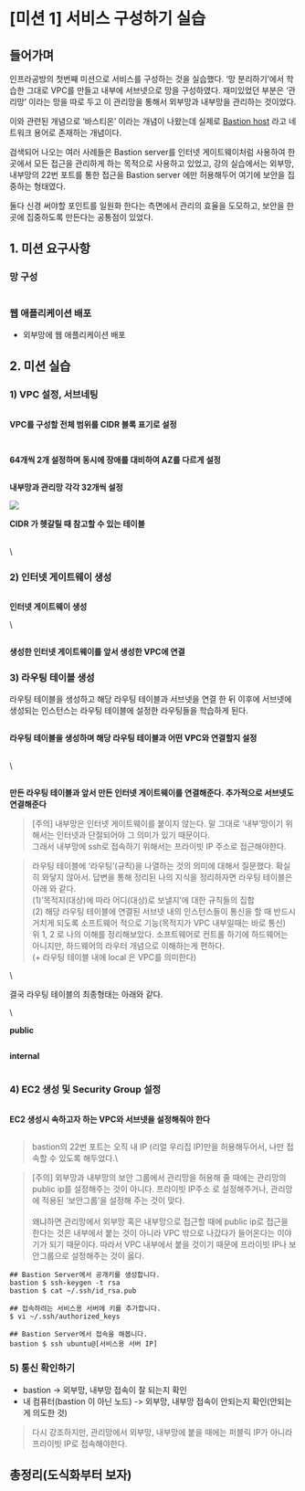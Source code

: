 # \[미션 1] 서비스 구성하기 실습

## 들어가며 <a href="#0" id="0"></a>

인프라공방의 첫번째 미션으로 서비스를 구성하는 것을 실습했다. ‘망 분리하기’에서 학습한 그대로 VPC를 만들고 내부에 서브넷으로 망을 구성하였다. 재미있었던 부분은 ‘관리망’ 이라는 망을 따로 두고 이 관리망을 통해서 외부망과 내부망을 관리하는 것이었다.

이와 관련된 개념으로 ‘바스티온’ 이라는 개념이 나왔는데 실제로 [Bastion host](https://en.wikipedia.org/wiki/Bastion\_host) 라고 네트워크 용어로 존재하는 개념이다.

검색되어 나오는 여러 사례들은 Bastion server를 인터넷 게이트웨이처럼 사용하여 한 곳에서 모든 접근을 관리하게 하는 목적으로 사용하고 있었고, 강의 실습에서는 외부망, 내부망의 22번 포트를 통한 접근을 Bastion server 에만 허용해두어 여기에 보안을 집중하는 형태였다.

둘다 신경 써야할 포인트를 일원화 한다는 측면에서 관리의 효율을 도모하고, 보안을 한 곳에 집중하도록 만든다는 공통점이 있었다.

## 1. 미션 요구사항 <a href="#1" id="1"></a>

### **망 구성**

<figure><img src="../../.gitbook/assets/image (86).png" alt=""><figcaption></figcaption></figure>



### **웹 애플리케이션 배포**

* 외부망에 웹 애플리케이션 배포



## 2. 미션 실습 <a href="#2" id="2"></a>

### **1) VPC 설정, 서브네팅**

<figure><img src="../../.gitbook/assets/K-001 (4).png" alt=""><figcaption></figcaption></figure>

**VPC를 구성할 전체 범위를 CIDR 블록 표기로 설정**



<figure><img src="../../.gitbook/assets/K-002 (3).png" alt=""><figcaption></figcaption></figure>

<figure><img src="../../.gitbook/assets/K-003 (2).png" alt=""><figcaption></figcaption></figure>

**64개씩 2개 설정하며 동시에 장애를 대비하여 AZ를 다르게 설정**



<figure><img src="../../.gitbook/assets/K-001.png" alt=""><figcaption></figcaption></figure>

**내부망과 관리망 각각 32개씩 설정**



![](<../../.gitbook/assets/K-002 (1).png>)

**CIDR 가 헷갈릴 때 참고할 수 있는 테이블**

\
\


### **2) 인터넷 게이트웨이 생성**



<figure><img src="../../.gitbook/assets/K-003 (1).png" alt=""><figcaption></figcaption></figure>

**인터넷 게이트웨이 생성**

\


<figure><img src="../../.gitbook/assets/image (42).png" alt=""><figcaption></figcaption></figure>

**생성한 인터넷 게이트웨이를 앞서 생성한 VPC에 연결**



### **3) 라우팅 테이블 생성**

라우팅 테이블을 생성하고 해당 라우팅 테이블과 서브넷을 연결 한 뒤 이후에 서브넷에 생성되는 인스턴스는 라우팅 테이블에 설정한 라우팅들을 학습하게 된다.



<figure><img src="../../.gitbook/assets/image (10).png" alt=""><figcaption></figcaption></figure>

**라우팅 테이블을 생성하며 해당 라우팅 테이블과 어떤 VPC와 연결할지 설정**

\
\


<figure><img src="../../.gitbook/assets/image (61).png" alt=""><figcaption></figcaption></figure>

**만든 라우팅 테이블과 앞서 만든 인터넷 게이트웨이를 연결해준다. 추가적으로 서브넷도 연결해준다**



> \[주의] 내부망은 인터넷 게이트웨이를 붙이지 않는다. 말 그대로 ‘내부’망이기 위해서는 인터넷과 단절되어야 그 의미가 있기 때문이다.\
> 그래서 내부망에 ssh로 접속하기 위해서는 프라이빗 IP 주소로 접근해야한다.



> 라우팅 테이블에 ‘라우팅’(규칙)을 나열하는 것의 의미에 대해서 질문했다. 확실히 와닿지 않아서. 답변을 통해 정리된 나의 지식을 정리하자면 라우팅 테이블은 아래 와 같다.\
> (1)’목적지(대상)에 따라 어디(대상)로 보낼지’에 대한 규칙들의 집합\
> (2) 해당 라우팅 테이블에 연결된 서브넷 내의 인스턴스들이 통신을 할 때 반드시 거치게 되도록 소프트웨어 적으로 기능(목적지가 VPC 내부일때는 바로 통신)\
> 위 1, 2 로 나의 이해를 정리해보았다. 소프트웨어로 컨트롤 하기에 하드웨어는 아니지만, 하드웨어의 라우터 개념으로 이해하는게 편하다.\
> (+ 라우팅 테이블 내에 local 은 VPC를 의미한다)

\


결국 라우팅 테이블의 최종형태는 아래와 같다.

\


**public**

<figure><img src="../../.gitbook/assets/image (64).png" alt=""><figcaption></figcaption></figure>

**internal**

<figure><img src="../../.gitbook/assets/image (65).png" alt=""><figcaption></figcaption></figure>



### **4) EC2 생성 및 Security Group 설정**

<figure><img src="../../.gitbook/assets/image (32).png" alt=""><figcaption></figcaption></figure>

**EC2 생성시 속하고자 하는 VPC와 서브넷을 설정해줘야 한다**



<figure><img src="../../.gitbook/assets/image (12).png" alt=""><figcaption></figcaption></figure>

> bastion의 22번 포트는 오직 내 IP (리얼 우리집 IP)만을 허용해두어서, 나만 접속할 수 있도록 해두었다.\
>

> \[주의] 외부망과 내부망의 보안 그룹에서 관리망을 허용해 줄 때에는 관리망의 public ip를 설정해주는 것이 아니다. 프라이빗 IP주소 로 설정해주거나, 관리망에 적용된 ‘보안그룹’을 설정해 주는 것이 맞다.\
> \
> 왜냐하면 관리망에서 외부망 혹은 내부망으로 접근할 때에 public ip로 접근을 한다는 것은 내부에서 붙는 것이 아니라 VPC 밖으로 나갔다가 들어온다는 이야기가 되기 때문이다. 따라서 VPC 내부에서 붙을 것이기 때문에 프라이빗 IP나 보안그룹으로 설정해주는 것이 옳다.



```
## Bastion Server에서 공개키를 생성합니다.
bastion $ ssh-keygen -t rsa
bastion $ cat ~/.ssh/id_rsa.pub

## 접속하려는 서비스용 서버에 키를 추가합니다.
$ vi ~/.ssh/authorized_keys

## Bastion Server에서 접속을 해봅니다.
bastion $ ssh ubuntu@[서비스용 서버 IP]
```



### **5) 통신 확인하기**

* bastion -> 외부망, 내부망 접속이 잘 되는지 확인
* 내 컴퓨터(bastion 이 아닌 노드) -> 외부망, 내부망 접속이 안되는지 확인(안되는게 의도한 것)

> 다시 강조하지만, 관리망에서 외부망, 내부망에 붙을 때에는 퍼블릭 IP가 아니라 프라이빗 IP로 접속해야한다.



## 총정리(도식화부터 보자) <a href="#undefined" id="undefined"></a>

<figure><img src="../../.gitbook/assets/mission1-final.jpeg" alt=""><figcaption></figcaption></figure>
